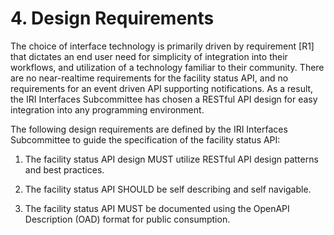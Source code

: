 # 4. Design Requirements 

The choice of interface technology is primarily driven by requirement \[R1\] that dictates an end user need for simplicity of integration into their workflows, and utilization of a technology familiar to their community.  There are no near-realtime requirements for the facility status API, and no requirements for an event driven API supporting notifications.  As a result, the IRI Interfaces Subcommittee has chosen a RESTful API design for easy integration into any programming environment.

The following design requirements are defined by the IRI Interfaces Subcommittee to guide the specification of the facility status API:

1. The facility status API design MUST utilize RESTful API design patterns and best practices.

2. The facility status API SHOULD be self describing and self navigable.

3. The facility status API MUST be documented using the OpenAPI Description (OAD) format for public consumption.


